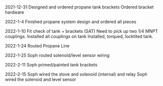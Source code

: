 2021-12-31
Designed and ordered propane tank brackets
Ordered bracket hardware

2022-1-4
Finished propane system design and ordered all pieces

2022-1-10
Fit check of tank + brackets (SAT)
Need to pick up two 1/4 MNPT couplings.
Installed all couplings on tank
Installed, torqued, locktited tank.

2022-1-24
Routed Propane Line

2022-1-25
Soph routed solenoid/level sensor wiring

2022-2-11
Soph primed/painted tank brackets

2022-2-15
Soph wired the stove and solenoid (internal) and relay
Soph wired the solenoid and level sensor
